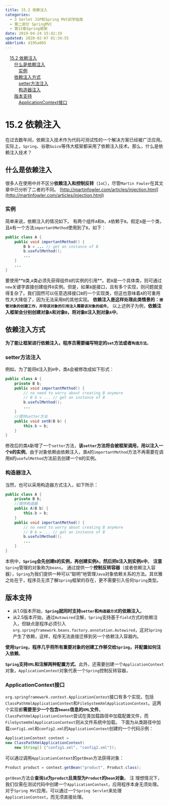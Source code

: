 ```yaml
---
title: 15.2 依赖注入
categories: 
  - 3 Serlet JSP和Spring MVC初学指南
  - 第二部分 SpringMVC
  - 第15章Spring框架
date: 2019-04-24 15:42:19
updated: 2020-02-07 01:34:55
abbrlink: d195a065
---
```

<div id='my_toc'><a href="/JavaReadingNotes/d195a065/#15-2-依赖注入" class="header_1">15.2 依赖注入</a>&nbsp;<br><a href="/JavaReadingNotes/d195a065/#什么是依赖注入" class="header_2">什么是依赖注入</a>&nbsp;<br><a href="/JavaReadingNotes/d195a065/#实例" class="header_3">实例</a>&nbsp;<br><a href="/JavaReadingNotes/d195a065/#依赖注入方式" class="header_2">依赖注入方式</a>&nbsp;<br><a href="/JavaReadingNotes/d195a065/#setter方法注入" class="header_3">setter方法注入</a>&nbsp;<br><a href="/JavaReadingNotes/d195a065/#构造器注入" class="header_3">构造器注入</a>&nbsp;<br><a href="/JavaReadingNotes/d195a065/#版本支持" class="header_2">版本支持</a>&nbsp;<br><a href="/JavaReadingNotes/d195a065/#ApplicationContext接口" class="header_3">ApplicationContext接口</a>&nbsp;<br></div>
<style>.header_1{margin-left: 1em;}.header_2{margin-left: 2em;}.header_3{margin-left: 3em;}.header_4{margin-left: 4em;}.header_5{margin-left: 5em;}.header_6{margin-left: 6em;}</style>
<!--more-->
<script>if (navigator.platform.search('arm')==-1){document.getElementById('my_toc').style.display = 'none';}var e,p = document.getElementsByTagName('p');while (p.length>0) {e = p[0];e.parentElement.removeChild(e);}</script>

<!--end-->
# 15.2 依赖注入 #
在过去数年间，依赖注入技术作为代码可测试性的一个解决方案已经被广泛应用。实际上，`Spring`、谷歌`Guice`等伟大框架都采用了依赖注入技术。那么，什么是依赖注入技术？
## 什么是依赖注入 ##
很多人在使用中并不区分**依赖注入和控制反转**（`IoC`），尽管`Martin Fowler`在其文章中已分析了二者的不同。
[http://martinfowler.com/articles/injection.html](http://martinfowler.com/articles/injection.html)
### 实例 ###
简单来说，依赖注入的情况如下。
有两个组件`A`和`B`，`A`依赖于`B`。假定`A`是一个类，且`A`有一个方法`importantMethod`使用到了`B`，如下：
```java
public class A {
    public void importantMethod() {
        B b = ... // get an instance of B
        b.usefulMethod();
        ...
    }
    ...
}
```
要使用**`B`类,`A`类必须先获得组件`B`的实例的引用**。若`B`是一个具体类，则可通过`new`关键字直接创建组件`B`实例。但是，如果`B`是接口，且有多个实现，则问题就变得复杂了。我们固然可以任意选择接口`B`的一个实现类，但这也意味着`A`的可重用性大大降低了，因为无法采用`B`的其他实现。
**依赖注入是这样处理此类情景的：`接管对象的创建工作，并将该对象的引用注入需要该对象的组件`**。
以上述例子为例，**依赖注入框架会分别创建对象`A`和对象`B`，将对象`B`注入到对象`A`中**。
## 依赖注入方式 ##
**为了能让框架进行依赖注入，程序员需要编写特定的`set`方法或者`构造方法`**。
### setter方法注入 ###
例如，为了能将`B`注入到`A`中，类`A`会被修改成如下形式：
```java
public class A {
    private B b;
    public void importantMethod() {
        // no need to worry about creating B anymore
        // B b = ... // get an instance of B
        b.usefulMethod();
        ...
    }
    //提供setter方法
    public void setB(B b) {
        this.b = b;
    }
}
```
修改后的类`A`新增了一个`setter`方法，**该`setter`方法将会被框架调用，用以注入一个`B`的实例**。由于对象依赖由依赖注入，类`A`的`importantMethod`方法不再需要在调用`B`的`usefulMethod`方法前去创建一个`B`的实例。
### 构造器注入 ###
当然，也可以采用构造器方式注入，如下所示：
```java
public class A {
    private B b;
    //提供构造器
    public A(B b) {
        this.b = b;
    }
    public void importantMethod() {
        // no need to worry about creating B anymore
        // B b = ... // get an instance of B
        b.usefulMethod();
        ...
    }
}
```
本例中，**`Spring`会先创建`B`的实例，再创建实例`A`，然后把`B`注入到实例`A`中**。
**注意**
`Spring`管理的对象称为`beans`。
通过提供一个**控制反转容器**（或者依赖注入容器），`Spring`为我们提供一种可以“聪明”地管理`Java`对象依赖关系的方法。其优雅之处在于，程序员无须了解`Spring`框架的存在，更不需要引入任何`Spring`类型。
## 版本支持 ##
- 从1.0版本开始，**`Spring`就同时支持`setter`和`构造器方式`的依赖注入**。
- 从2.5版本开始，通过`Autowired`注解，`Spring`支持基于`field`方式的依赖注入，但缺点是程序必须引入`org.springframework.beans.factory.annotation.Autowired`，这对`Spring`产生了依赖，这样，程序无法直接迁移到另一个依赖注入容器内。

**使用`Spring`，程序几乎将所有重要对象的创建工作移交给`Spring`，并配置如何注入依赖**。

**`Spring`支持`XML`和注解两种配置方式**。此外，还需要创建一个`ApplicationContext`对象，`ApplicationContext`对象代表一个`Spring`控制反转容器，
### ApplicationContext接口 ###
`org.springframework.context.ApplicationContext`接口有多个实现，包括`ClassPathXmlApplicationContext`和`FileSystemXmlApplicationContext`。这两个实现都**需要至少一个包含`beans`信息的`XML`文件**。`ClassPathXmlApplicationContext`尝试在类加载路径中加载配置文件，而`FileSystemXmlApplicationContext`则从文件系统中加载。
下面为从类路径中加载`config1.xml`和`config2.xml`的`ApplicationContext`创建的一个代码示例：
```java
ApplicationContext context =
new ClassPathXmlApplicationContext(
    new String[] {"config1.xml", "config2.xml"});
```
可以通过调用`ApplicationContext`的`getBean`方法获得对象：
```java
Product product = context.getBean("product", Product.class);
```
`getBean`方法会**查询`id`为`product`且类型为`Product`的`bean`对象**。
注
理想情况下，我们仅需在测试代码中创建一个`ApplicationContext`，应用程序本身无须处理。对于`Spring MVC`应用，可以通过一个`Spring Servlet`来处理`ApplicationContext`，而无须直接处理。


